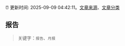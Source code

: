 :alarm_clock: 更新时间: 2025-09-09 04:42:11。[文章来源](/README.md)、[文章分类](/TAGS.md)

## 报告


> 关键字：`报告`、`月报`



